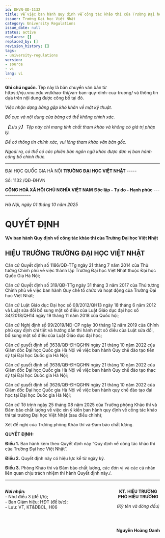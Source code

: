 ```yaml
---
id: DHVN-QD-1132
title: Về việc ban hành Quy định về công tác khảo thí của Trường Đại học Việt Nhật_source
issuer: Trường Đại học Việt Nhật
category: University Regulations
issue_date: null
status: active
replaces: []
replaced_by: []
revision_history: []
tags:
- university-regulations
version:
- source
- vi
lang: vi
---
```

<div class="source-note" role="note" aria-label="Ghi chú nguồn">
  <p><strong>Ghi chú nguồn.</strong> Tệp này là bản chuyển văn bản từ https://vju.vnu.edu.vn/khao-thi/van-ban-quy-dinh-cua-truong/ và thông tin dựa trên nội dung được công bố tại đó.</p>
  <p><em>Việc nhận dạng bảng gặp khó khăn về mặt kỹ thuật.</em></p>
  <p><em>Bố cục và nội dung của bảng có thể không chính xác.</em></p>
  <p><em>【Lưu ý】 Tệp này chỉ mang tính chất tham khảo và không có giá trị pháp lý.</em></p>
  <p><em>Để có thông tin chính xác, vui lòng tham khảo văn bản gốc.</em></p>
  <p><em>Ngoài ra, có thể có các phiên bản ngôn ngữ khác được đơn vị ban hành công bố chính thức.</em></p>
</div>


---

ĐẠI HỌC QUỐC GIA HÀ NỘI
**TRƯỜNG ĐẠI HỌC VIỆT NHẬT**
\-----

Số: 1132 /QĐ-ĐHVN

**CỘNG HOÀ XÃ HỘI CHỦ NGHĨA VIỆT NAM**
**Độc lập - Tự do - Hạnh phúc**
\----------------

*Hà Nội, ngày 01 tháng 10 năm 2025*

# QUYẾT ĐỊNH
**V/v ban hành Quy định về công tác khảo thí của Trường Đại học Việt Nhật**

## HIỆU TRƯỞNG TRƯỜNG ĐẠI HỌC VIỆT NHẬT

Căn cứ Quyết định số 1186/QĐ-TTg ngày 21 tháng 7 năm 2014 của Thủ tướng Chính phủ về việc thành lập Trường Đại học Việt Nhật thuộc Đại học Quốc Gia Hà Nội;

Căn cứ Quyết định số 319/QĐ-TTg ngày 31 tháng 3 năm 2017 của Thủ tướng Chính phủ về việc ban hành Quy chế tổ chức và hoạt động của Trường Đại học Việt Nhật;

Căn cứ Luật Giáo dục Đại học số 08/2012/QH13 ngày 18 tháng 6 năm 2012 và Luật sửa đổi bổ sung một số điều của Luật Giáo dục đại học số 34/2018/QH14 ngày 19 tháng 11 năm 2018 của Quốc hội;

Căn cứ Nghị định số 99/2019/NĐ-CP ngày 30 tháng 12 năm 2019 của Chính phủ quy định chi tiết và hướng dẫn thi hành một số điều của Luật sửa đổi, bổ sung một số điều của Luật Giáo dục đại học;

Căn cứ quyết định số 3638/QĐ-ĐHQGHN ngày 21 tháng 10 năm 2022 của Giám đốc Đại học Quốc gia Hà Nội về việc ban hành Quy chế đào tạo tiến sỹ tại Đại học Quốc gia Hà Nội;

Căn cứ quyết định số 3636/QĐ-ĐHQGHN ngày 21 tháng 10 năm 2022 của Giám đốc Đại học Quốc gia Hà Nội về việc ban hành Quy chế đào tạo thạc sỹ tại Đại học Quốc gia Hà Nội;

Căn cứ quyết định số 3626/QĐ-ĐHQGHN ngày 21 tháng 10 năm 2022 của Giám đốc Đại học Quốc gia Hà Nội về việc ban hành quy chế đào tạo đại học tại Đại học Quốc gia Hà Nội;

Căn cứ Tờ trình ngày 25 tháng 08 năm 2025 của Trưởng phòng Khảo thí và Đảm bảo chất lượng về việc xin ý kiến ban hành quy định về công tác khảo thí tại trường Đại học Việt Nhật (sau điều chỉnh);

Xét đề nghị của Trưởng phòng Khảo thí và Đảm bảo chất lượng.

**QUYẾT ĐỊNH:**

**Điều 1.** Ban hành kèm theo Quyết định này “Quy định về công tác khảo thí của Trường Đại học Việt Nhật”.

**Điều 2.** Quyết định này có hiệu lực kể từ ngày ký.

**Điều 3.** Phòng Khảo thí và Đảm bảo chất lượng, các đơn vị và các cá nhân liên quan chịu trách nhiệm thi hành Quyết định này./.

***
<div style="display: flex; justify-content: space-between;">
  <div>
    <p>
      <strong><em>Nơi nhận:</em></strong><br>
      - Như điều 3 (để t/h);<br>
      - Ban Giám hiệu; HĐT (để b/c);<br>
      - Lưu: VT, KT&ĐBCL, H06
    </p>
  </div>
  <div style="text-align: center;">
    <p>
      <strong>KT. HIỆU TRƯỞNG<br>
      PHÓ HIỆU TRƯỞNG</strong>
    </p>
    <p>
      <em>(Ký tên và đóng dấu)</em>
    </p>
    <br>
    <br>
    <p>
      <strong>Nguyễn Hoàng Oanh</strong>
    </p>
  </div>
</div>
